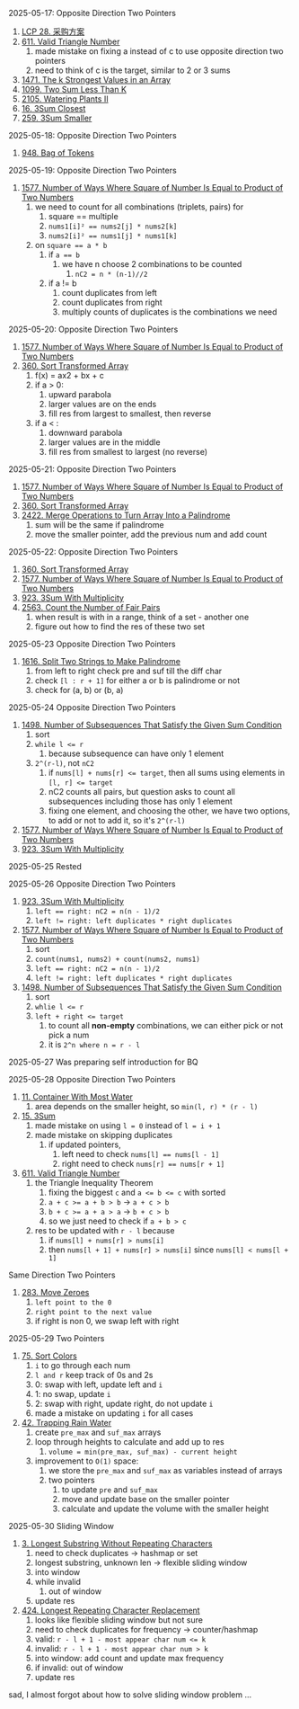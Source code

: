 2025-05-17:
Opposite Direction Two Pointers
1. [LCP 28. 采购方案](https://leetcode.cn/problems/4xy4Wx/)
2. [611. Valid Triangle Number](https://leetcode.com/problems/valid-triangle-number/)
	1. made mistake on fixing a instead of c to use opposite direction two pointers
	2. need to think of c is the target, similar to 2 or 3 sums
3. [1471. The k Strongest Values in an Array](https://leetcode.com/problems/the-k-strongest-values-in-an-array/)
4. [1099. Two Sum Less Than K](https://leetcode.com/problems/two-sum-less-than-k/)
5. [2105. Watering Plants II](https://leetcode.com/problems/watering-plants-ii/)
6. [16. 3Sum Closest](https://leetcode.com/problems/3sum-closest/)
7. [259. 3Sum Smaller](https://leetcode.com/problems/3sum-smaller/)

2025-05-18:
Opposite Direction Two Pointers
1. [948. Bag of Tokens](https://leetcode.com/problems/bag-of-tokens/)

2025-05-19:
Opposite Direction Two Pointers
1. [1577. Number of Ways Where Square of Number Is Equal to Product of Two Numbers](https://leetcode.com/problems/number-of-ways-where-square-of-number-is-equal-to-product-of-two-numbers/)
	1. we need to count for all combinations (triplets, pairs) for
		1. square == multiple
		2. `nums1[i]² == nums2[j] * nums2[k]`
		3. `nums2[i]² == nums1[j] * nums1[k]`
	2. on `square == a * b`
		1. if `a == b` 
			1. we have n choose 2 combinations to be counted
				1. `nC2 = n * (n-1)//2`
		2. if a != b
			1. count duplicates from left
			2. count duplicates from right
			3. multiply counts of duplicates is the combinations we need

2025-05-20:
Opposite Direction Two Pointers
1. [1577. Number of Ways Where Square of Number Is Equal to Product of Two Numbers](https://leetcode.com/problems/number-of-ways-where-square-of-number-is-equal-to-product-of-two-numbers/)
2. [360. Sort Transformed Array](https://leetcode.com/problems/sort-transformed-array/)
	1. f(x) = ax2 + bx + c
	2. if a > 0: 
		1. upward parabola
		2. larger values are on the ends
		3. fill res from largest to smallest, then reverse
	3. if a < :
		1. downward parabola
		2. larger values are in the middle
		3. fill res from smallest to largest (no reverse)

2025-05-21:
Opposite Direction Two Pointers
1. [1577. Number of Ways Where Square of Number Is Equal to Product of Two Numbers](https://leetcode.com/problems/number-of-ways-where-square-of-number-is-equal-to-product-of-two-numbers/)
2. [360. Sort Transformed Array](https://leetcode.com/problems/sort-transformed-array/)
3. [2422. Merge Operations to Turn Array Into a Palindrome](https://leetcode.com/problems/merge-operations-to-turn-array-into-a-palindrome/)
	1. sum will be the same if palindrome
	2. move the smaller pointer, add the previous num and add count

2025-05-22:
Opposite Direction Two Pointers
1. [360. Sort Transformed Array](https://leetcode.com/problems/sort-transformed-array/)
2. [1577. Number of Ways Where Square of Number Is Equal to Product of Two Numbers](https://leetcode.com/problems/number-of-ways-where-square-of-number-is-equal-to-product-of-two-numbers/)
3. [923. 3Sum With Multiplicity](https://leetcode.com/problems/3sum-with-multiplicity/)
4. [2563. Count the Number of Fair Pairs](https://leetcode.com/problems/count-the-number-of-fair-pairs/)
	1. when result is with in a range, think of a set - another one
	2. figure out how to find the res of these two set

2025-05-23
Opposite Direction Two Pointers
1. [1616. Split Two Strings to Make Palindrome](https://leetcode.com/problems/split-two-strings-to-make-palindrome/)
	1. from left to right check pre and suf till the diff char
	2. check `[l : r + 1]` for either a or b is palindrome or not
	3. check for (a, b) or (b, a)

2025-05-24
Opposite Direction Two Pointers
1. [1498. Number of Subsequences That Satisfy the Given Sum Condition](https://leetcode.com/problems/number-of-subsequences-that-satisfy-the-given-sum-condition/)
	1. sort
	2. `while l <= r`
		1. because subsequence can have only 1 element
	3. `2^(r-l)`, not `nC2`
		1. if `nums[l] + nums[r] <= target`, then all sums using elements in `[l, r] <= target`
		2. nC2 counts all pairs, but question asks to count all subsequences including those has only 1 element
		3. fixing one element, and choosing the other, we have two options, to add or not to add it, so it's `2^(r-l)`
2. [1577. Number of Ways Where Square of Number Is Equal to Product of Two Numbers](https://leetcode.com/problems/number-of-ways-where-square-of-number-is-equal-to-product-of-two-numbers/)
3. [923. 3Sum With Multiplicity](https://leetcode.com/problems/3sum-with-multiplicity/)

2025-05-25
Rested

2025-05-26
Opposite Direction Two Pointers
1. [923. 3Sum With Multiplicity](https://leetcode.com/problems/3sum-with-multiplicity/)
	1. `left == right: nC2 = n(n - 1)/2`
	2. `left != right: left duplicates * right duplicates`
2. [1577. Number of Ways Where Square of Number Is Equal to Product of Two Numbers](https://leetcode.com/problems/number-of-ways-where-square-of-number-is-equal-to-product-of-two-numbers/)
	1. sort
	2. `count(nums1, nums2) + count(nums2, nums1)`
	3.  `left == right: nC2 = n(n - 1)/2`
	4. `left != right: left duplicates * right duplicates`
3. [1498. Number of Subsequences That Satisfy the Given Sum Condition](https://leetcode.com/problems/number-of-subsequences-that-satisfy-the-given-sum-condition/)
	1. sort
	2. `whlie l <= r`
	3. `left + right <= target`
		1. to count all **non-empty** combinations, we can either pick or not pick a num
		2. it is `2^n where n = r - l`

2025-05-27
Was preparing self introduction for BQ

2025-05-28
Opposite Direction Two Pointers
1. [11. Container With Most Water](https://leetcode.com/problems/container-with-most-water/)
	1. area depends on the smaller height, so `min(l, r) * (r - l)`
2. [15. 3Sum](https://leetcode.com/problems/3sum/)
	1. made mistake on using `l = 0` instead of `l = i + 1`
	2. made mistake on skipping duplicates
		1. if updated pointers, 
			1. left need to check `nums[l] == nums[l - 1]`
			2. right need to check `nums[r] == nums[r + 1]`
3. [611. Valid Triangle Number](https://leetcode.com/problems/valid-triangle-number/)
	1. the Triangle Inequality Theorem
		1. fixing the biggest `c` and `a <= b <= c` with sorted
		2. `a + c >= a + b > b` -> `a + c > b`
		3. `b + c >= a + a > a` -> `b + c > b`
		4. so we just need to check if `a + b > c`
	2. res to be updated with `r - l` because
		1. if `nums[l] + nums[r] > nums[i]`
		2. then `nums[l + 1] + nums[r] > nums[i]` since `nums[l] < nums[l + 1]`

Same Direction Two Pointers
1. [283. Move Zeroes](https://leetcode.com/problems/move-zeroes/)
	1. `left point to the 0`
	2. `right point to the next value`
	3. if right is non 0, we swap left with right


2025-05-29
Two Pointers
1. [75. Sort Colors](https://leetcode.com/problems/sort-colors/)
	1. `i` to go through each num
	2. `l and r` keep track of 0s and 2s
	3. 0: swap with left, update left and `i`
	4. 1: no swap, update `i`
	5. 2: swap with right, update right, do not update `i`
	6. made a mistake on updating `i` for all cases
2. [42. Trapping Rain Water](https://leetcode.com/problems/trapping-rain-water/)
	1. create `pre_max` and `suf_max` arrays
	2. loop through heights to calculate and add up to res
		1. `volume = min(pre_max, suf_max) - current height`
	3. improvement to `O(1)` space:
		1. we store the `pre_max` and `suf_max` as variables instead of arrays
		2. two pointers 
			1. to update `pre` and `suf_max`
			2. move and update base on the smaller pointer
			3. calculate and update the volume with the smaller height

2025-05-30
Sliding Window
1. [3. Longest Substring Without Repeating Characters](https://leetcode.com/problems/longest-substring-without-repeating-characters/)
	1. need to check duplicates -> hashmap or set
	2. longest substring, unknown len -> flexible sliding window
	3. into window
	4. while invalid
		1. out of window
	5. update res
2. [424. Longest Repeating Character Replacement](https://leetcode.com/problems/longest-repeating-character-replacement/)
	1. looks like flexible sliding window but not sure
	2. need to check duplicates for frequency -> counter/hashmap
	3. valid: `r - l + 1 - most appear char num <= k`
	4. invalid: `r - l + 1 - most appear char num > k`
	5. into window: add count and update max frequency
	6. if invalid: out of window
	7. update res

sad, I almost forgot about how to solve sliding window problem ...
